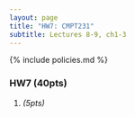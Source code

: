 ```yaml
---
layout: page
title: "HW7: CMPT231"
subtitle: Lectures 8-9, ch1-3
---
```


{% include policies.md %}

### HW7 (40pts)
1. *(5pts)* 
